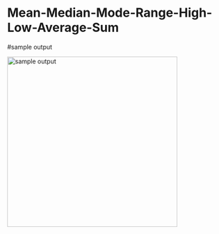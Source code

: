 # Mean-Median-Mode-Range-High-Low-Average-Sum

#sample output

<img width="391" alt="sample output" src="https://user-images.githubusercontent.com/106788394/176872740-0f84f0f4-4133-4ebe-8826-ea57431e24b2.png">

